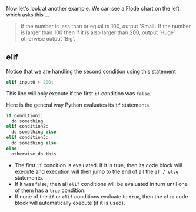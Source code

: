 Now let's look at another example. We can see a Flode chart on the left which asks this ...

> If the number is less than or equal to 100, output 'Small’. If the number is larger than 100 then if it is also larger than 200, output ‘Huge’ otherwise output 'Big’.

## elif
Notice that we are handling the second condition using this statement

```python
elif input0 > 200:
```

This line will only execute if the first `if` condition was `false`.

Here is the general way Python evaluates its `if` statements.

```python
if condition1:
  do something
elif condition2:
  do something else
elif condition3:
  do something else
else:
  otherwise do this
```

- The first `if` condition is evaluated. If it is true, then its code block will execute and execution will then jump to the end of all the `if / else` statements.
- If it was false, then all `elif` conditions will be evaluated in turn until one of them has a `true` condition.
- If none of the `if` or `elif` conditions evaluate to `true`, then the `else` code block will automatically execute (if it is used).

